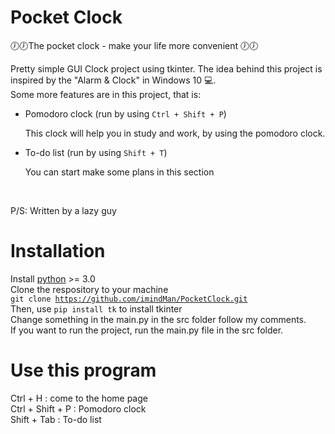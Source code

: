 # Pocket Clock

🕖🕖The pocket clock - make your life more convenient 🕖🕖<br>

Pretty simple GUI Clock project using tkinter. The idea behind this project is inspired by the "Alarm & Clock" in Windows 10 💻. <br>
Some more features are in this project, that is:

<ul>
<!--   <li>File run clock (or FRC, run by using <code>Ctrl + F</code>)</li>
  <p>File run clock counts the time that a <b>Python single file</b> ran, but make sure that your file has a <b>main function</b> in it.</p> -->
  <li>Pomodoro clock (run by using <code>Ctrl + Shift + P</code>)</li>
  <p>This clock will help you in study and work, by using the pomodoro clock.</p>
  <li>To-do list (run by using <code>Shift + T</code>)</li>
  <p>You can start make some plans in this section</p>
</ul><br>
<p>P/S: Written by a lazy guy</p>

# Installation



Install <a href="https://www.python.org/downloads/">python</a> >= 3.0<br>
Clone the respository to your machine <br/>
<code>git clone https://github.com/imindMan/PocketClock.git</code><br>
Then, use <code>pip install tk</code> to install tkinter<br>
Change something in the main.py in the src folder follow my comments. <br/>
If you want to run the project, run the main.py file in the src folder.

# Use this program

Ctrl + H : come to the home page <br>
Ctrl + Shift + P : Pomodoro clock <br>
Shift + Tab : To-do list <br>
